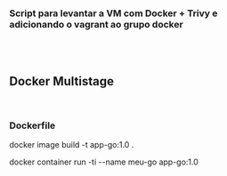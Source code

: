 <h3>Script para levantar a VM com Docker + Trivy e <br>
adicionando o vagrant ao grupo docker</h3>
<br>
<br>
<h2>Docker Multistage</h2>
<br>
<h3>Dockerfile</h3>
<p>docker image build -t app-go:1.0 .</p>
<p>docker container run -ti --name meu-go app-go:1.0</p>



